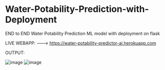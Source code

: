 # Water-Potability-Prediction-with-Deployment
END to END Water Potability Prediction ML model with deployment on flask

LIVE WEBAPP: ---> https://water-potability-predictor-ai.herokuapp.com

OUTPUT:

![image](https://user-images.githubusercontent.com/102053345/175036771-90237efd-6c69-4a4f-a60e-a5dbabfdf395.png)
![image](https://user-images.githubusercontent.com/102053345/175036921-e6fedd31-e02f-476d-a20f-edf6081a2720.png)
